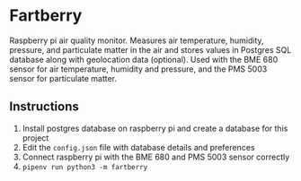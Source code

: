 # Fartberry
Raspberry pi air quality monitor. Measures air temperature, humidity, pressure, and particulate matter in the air and stores values in Postgres SQL database along with geolocation data (optional). Used with the BME 680 sensor for air temperature, humidity and pressure, and the PMS 5003 sensor for particulate matter.

## Instructions
1. Install postgres database on raspberry pi and create a database for this project
2. Edit the `config.json` file with database details and preferences
3. Connect raspberry pi with the BME 680 and PMS 5003 sensor correctly
4. `pipenv run python3 -m fartberry`

